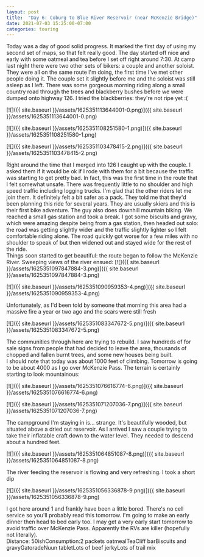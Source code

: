 ```yaml
---
layout: post
title:  "Day 6: Coburg to Blue River Reservoir (near McKenzie Bridge)"
date: 2021-07-03 15:25:00-07:00
categories: touring
---
```

Today was a day of good solid progress. It marked the first day of using my second set of maps, so that felt really good. The day started off nice and early with some oatmeal and tea before I set off right around 7:30. At camp last night there were two other sets of bikers: a couple and another soloist. They were all on the same route I'm doing, the first time I've met other people doing it. The couple set it slightly before me and the soloist was still asleep as I left. There was some gorgeous morning riding along a small country road through the trees and blackberry bushes before we were dumped onto highway 126. I tried the blackberries: they're not ripe yet :(  

[![]({{ site.baseurl }}/assets/1625351113644001-0.png)]({{ site.baseurl }}/assets/1625351113644001-0.png)
  

[![]({{ site.baseurl }}/assets/1625351108251580-1.png)]({{ site.baseurl }}/assets/1625351108251580-1.png)

[![]({{ site.baseurl }}/assets/1625351103478415-2.png)]({{ site.baseurl }}/assets/1625351103478415-2.png)
  
Right around the time that I merged into 126 I caught up with the couple. I asked them if it would be ok if I rode with them for a bit because the traffic was starting to get pretty bad. In fact, this was the first time in the route that I felt somewhat unsafe. There was frequently little to no shoulder and high speed traffic including logging trucks. I'm glad that the other riders let me join them. It definitely felt a bit safer as a pack. They told me that they'd been planning this ride for several years. They are usually skiers and this is their first bike adventure. The guy also does downhill mountain biking. We reached a small gas station and took a break. I got some biscuits and gravy, which were amazing despite being from a gas station, then headed out solo: the road was getting slightly wider and the traffic slightly lighter so I felt comfortable riding alone. The road quickly got worse for a few miles with no shoulder to speak of but then widened out and stayed wide for the rest of the ride.  
Things soon started to get beautiful: the route began to follow the McKenzie River. Sweeping views of the river ensued:
[![]({{ site.baseurl }}/assets/1625351097847884-3.png)]({{ site.baseurl }}/assets/1625351097847884-3.png)

[![]({{ site.baseurl }}/assets/1625351090959353-4.png)]({{ site.baseurl }}/assets/1625351090959353-4.png)
  
Unfortunately, as I'd been told by someone that morning this area had a massive fire a year or two ago and the scars were still fresh  

[![]({{ site.baseurl }}/assets/1625351083347672-5.png)]({{ site.baseurl }}/assets/1625351083347672-5.png)
  
The communities through here are trying to rebuild. I saw hundreds of for sale signs from people that had decided to leave the area, thousands of chopped and fallen burnt trees, and some new houses being built.   
I should note that today was about 1000 feet of climbing. Tomorrow is going to be about 4000 as I go over McKenzie Pass. The terrain is certainly starting to look mountainous:  

[![]({{ site.baseurl }}/assets/1625351076616774-6.png)]({{ site.baseurl }}/assets/1625351076616774-6.png)

[![]({{ site.baseurl }}/assets/1625351071207036-7.png)]({{ site.baseurl }}/assets/1625351071207036-7.png)
  
The campground I'm staying in is... strange. It's beautifully wooded, but situated above a dried out reservoir. As I arrived I saw a couple trying to take their inflatable craft down to the water level. They needed to descend about a hundred feet.  

[![]({{ site.baseurl }}/assets/1625351064851087-8.png)]({{ site.baseurl }}/assets/1625351064851087-8.png)
  
The river feeding the reservoir is flowing and very refreshing. I took a short dip  

[![]({{ site.baseurl }}/assets/1625351056336878-9.png)]({{ site.baseurl }}/assets/1625351056336878-9.png)
  
I got here around 1 and frankly have been a little bored. There's no cell service so you'll probably read this tomorrow. I'm going to make an early dinner then head to bed early too. I may get a very early start tomorrow to avoid traffic over McKenzie Pass. Apparently the RVs are killer (hopefully not literally).  
Distance: 50ishConsumption:2 packets oatmealTeaCliff barBiscuits and gravyGatoradeNuun tabletLots of beef jerkyLots of trail mix
